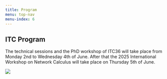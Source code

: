 ```yaml
---
title: Program
menu: top-nav
menu-index: 6
---
```


## ITC Program

The technical sessions and the PhD workshop of ITC36 will take place from Monday 2nd to Wednesday 4th of June. After that the 2025 International Workshop on Network Calculus will take place on Thursday 5th of June. 

<img src="../assets/images/tentative_program.png">
